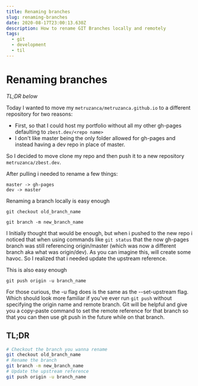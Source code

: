 ```yaml
---
title: Renaming branches
slug: renaming-branches
date: 2020-08-17T23:00:13.630Z
description: How to rename GIT Branches locally and remotely
tags:
  - git
  - development
  - til
---
```

# Renaming branches

_TL;DR below_

Today I wanted to move my `metruzanca/metruzanca.github.io` to a different repository for two reasons:
- First, so that I could host my portfolio without all my other gh-pages defaulting to `zbest.dev/<repo name>`
- I don't like master being the only folder allowed for gh-pages and instead having a dev repo in place of master.

So I decided to move clone my repo and then push it to a new repository `metruzanca/zbest.dev`.

After pulling i needed to rename a few things:
```
master -> gh-pages
dev -> master
```

Renaming a branch locally is easy enough
```
git checkout old_branch_name

git branch -m new_branch_name
```
I Initially thought that would be enough, but when i pushed to the new repo i noticed that when using commands like `git status` that the now gh-pages branch was still referencing origin/master (which was now a different branch aka what was origin/dev).
As you can imagine this, will create some havoc. So I realized that i needed update the upstream reference.

This is also easy enough

```
git push origin -u branch_name
```

For those curious, the -u flag does is the same as the --set-upstream flag. Which should look more familiar if you've ever run `git push` without specifying the origin name and remote branch. Git will be helpful and give you a copy-paste command to set the remote reference for that branch so that you can then use git push in the future while on that branch.

## TL;DR

```bash
# Checkout the branch you wanna rename
git checkout old_branch_name
# Rename the branch
git branch -m new_branch_name
# Update the upstream reference
git push origin -u branch_name
```